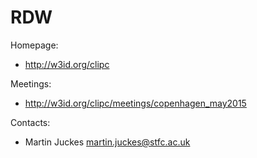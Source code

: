 RDW
===

Homepage:
* http://w3id.org/clipc

Meetings:
* http://w3id.org/clipc/meetings/copenhagen_may2015

Contacts:
* Martin Juckes <martin.juckes@stfc.ac.uk>
